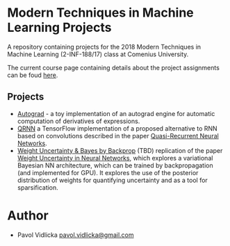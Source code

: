 # Modern Techniques in Machine Learning Projects
A repository containing projects for the 2018 Modern Techniques in Machine Learning (2-INF-188/17) class
at Comenius University.

The current course page containing details about the project assignments
can be foud [here](https://usamec.github.io/ml2/).


## Projects
* [Autograd](../master/autograd) - a toy implementation of an autograd engine
for automatic computation of derivatives of expressions.
* [QRNN](../master/qrnn) a TensorFlow implementation of a proposed
    alternative to RNN based on convolutions described in the paper
    [Quasi-Recurrent Neural Networks](https://arxiv.org/pdf/1611.01576.pdf).
* [Weight Uncertainty & Bayes by Backprop](../master/bayesbybackprop) (TBD) replication of the paper
    [Weight Uncertainty in Neural Networks](https://arxiv.org/pdf/1505.05424.pdf),
    which explores a variational Bayesian NN architecture, which can be trained
    by backpropagation (and implemented for GPU). It explores the use of the
    posterior distribution of weights for quantifying uncertainty and as a tool
    for sparsification.

# Author

* Pavol Vidlicka pavol.vidlicka@gmail.com
